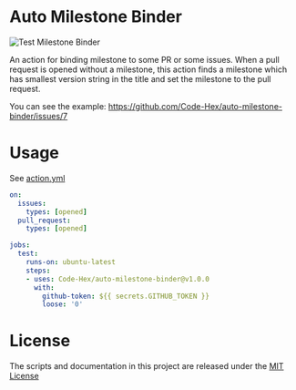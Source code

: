 # Auto Milestone Binder

![Test Milestone Binder](https://github.com/Code-Hex/auto-milestone-binder/workflows/Test%20Milestone%20Binder/badge.svg)

An action for binding milestone to some PR or some issues.
When a pull request is opened without a milestone, this action finds a milestone which has smallest version string in the title
and set the milestone to the pull request.

You can see the example: https://github.com/Code-Hex/auto-milestone-binder/issues/7

# Usage

See [action.yml](action.yml)

```yaml
on:
  issues:
    types: [opened]
  pull_request:
    types: [opened]

jobs:
  test:
    runs-on: ubuntu-latest
    steps:
    - uses: Code-Hex/auto-milestone-binder@v1.0.0
      with:
        github-token: ${{ secrets.GITHUB_TOKEN }}
        loose: '0'
```

# License

The scripts and documentation in this project are released under the [MIT License](LICENSE)
